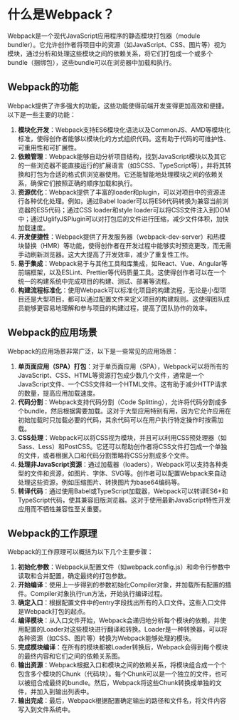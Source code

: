 # 什么是Webpack？

Webpack是一个现代JavaScript应用程序的静态模块打包器（module bundler）。它允许创作者将项目中的资源（如JavaScript、CSS、图片等）视为模块，通过分析和处理这些模块之间的依赖关系，将它们打包成一个或多个bundle（捆绑包），这些bundle可以在浏览器中加载和执行。

## Webpack的功能

Webpack提供了许多强大的功能，这些功能使得前端开发变得更加高效和便捷。以下是一些主要的功能：

1. **模块化开发**：Webpack支持ES6模块化语法以及CommonJS、AMD等模块化标准，使得创作者能够以模块化的方式组织代码。这有助于代码的可维护性、可重用性和可扩展性。
2. **依赖管理**：Webpack能够自动分析项目结构，找到JavaScript模块以及其它的一些浏览器不能直接运行的扩展语言（如SCSS、TypeScript等），并将其转换和打包为合适的格式供浏览器使用。它还能智能地处理模块之间的依赖关系，确保它们按照正确的顺序加载和执行。
3. **资源优化**：Webpack提供了丰富的loader和plugin，可以对项目中的资源进行各种优化处理。例如，通过Babel loader可以将ES6代码转换为兼容当前浏览器的ES5代码；通过CSS loader和style loader可以将CSS文件注入到DOM中；通过UglifyJSPlugin可以对打包后的文件进行压缩，减少文件体积，加快加载速度。
4. **开发便捷性**：Webpack提供了开发服务器（webpack-dev-server）和热模块替换（HMR）等功能，使得创作者在开发过程中能够实时预览更改，而无需手动刷新浏览器。这大大提高了开发效率，减少了重复性工作。
5. **易于集成**：Webpack易于与其他工具和库集成，如React、Vue、Angular等前端框架，以及ESLint、Prettier等代码质量工具。这使得创作者可以在一个统一的构建系统中完成项目的构建、测试、部署等流程。
6. **构建流程标准化**：使用Webpack可以标准化项目的构建流程，无论是小型项目还是大型项目，都可以通过配置文件来定义项目的构建规则。这使得团队成员能够更容易地理解和参与项目的构建过程，提高了团队协作的效率。

## Webpack的应用场景

Webpack的应用场景非常广泛，以下是一些常见的应用场景：

1. **单页面应用（SPA）打包**：对于单页面应用（SPA），Webpack可以将所有的JavaScript、CSS、HTML等资源打包成少数几个文件，通常是一个JavaScript文件、一个CSS文件和一个HTML文件。这有助于减少HTTP请求的数量，提高应用加载速度。
2. **代码分割**：Webpack支持代码分割（Code Splitting），允许将代码分割成多个bundle，然后根据需要加载。这对于大型应用特别有用，因为它允许应用在初始加载时只加载必要的代码，其余代码可以在用户执行特定操作时按需加载。
3. **CSS处理**：Webpack可以将CSS视为模块，并且可以利用CSS预处理器（如Sass、Less）和PostCSS。它还可以帮助创作者将CSS文件打包成一个单独的文件，或者根据入口和代码分割策略将CSS分割成多个文件。
4. **处理非JavaScript资源**：通过加载器（loaders），Webpack可以支持各种类型的文件和资源，如图片、字体、SVG等。创作者可以配置Webpack来自动处理这些资源，例如压缩图片、转换图片为base64编码等。
5. **转译代码**：通过使用Babel或TypeScript加载器，Webpack可以转译ES6+和TypeScript代码，使其兼容旧版浏览器。这对于使用最新JavaScript特性开发应用而不牺牲兼容性至关重要。

## Webpack的工作原理

Webpack的工作原理可以概括为以下几个主要步骤：

1. **初始化参数**：Webpack从配置文件（如webpack.config.js）和命令行参数中读取和合并配置，确定最终的打包参数。
2. **开始编译**：使用上一步得到的参数初始化Compiler对象，并加载所有配置的插件。Compiler对象执行run方法，开始执行编译过程。
3. **确定入口**：根据配置文件中的entry字段找出所有的入口文件。这些入口文件是Webpack打包的起点。
4. **编译模块**：从入口文件开始，Webpack会递归地分析每个模块的依赖，并使用配置的Loader对这些模块进行翻译和转换。Loader是一种转换器，可以将各种资源（如CSS、图片等）转换为Webpack能够处理的模块。
5. **完成模块编译**：在所有的模块都被Loader转换后，Webpack会得到每个模块的最终内容和它们之间的依赖关系图。
6. **输出资源**：Webpack根据入口和模块之间的依赖关系，将模块组合成一个个包含多个模块的Chunk（代码块）。每个Chunk可以是一个独立的文件，也可以被组合成最终的bundle。然后，Webpack将这些Chunk转换成单独的文件，并加入到输出列表中。
7. **输出完成**：最后，Webpack根据配置确定输出的路径和文件名，将文件内容写入到文件系统中。
